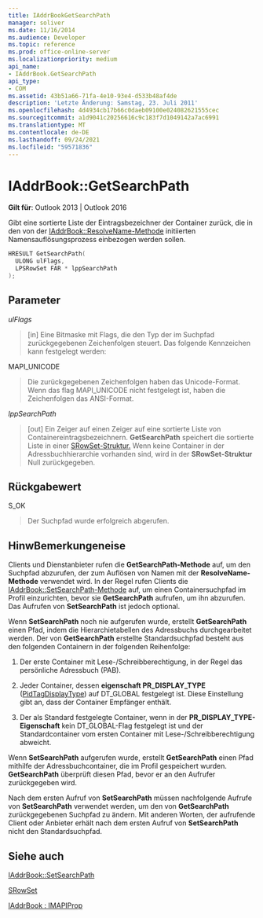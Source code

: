 ```yaml
---
title: IAddrBookGetSearchPath
manager: soliver
ms.date: 11/16/2014
ms.audience: Developer
ms.topic: reference
ms.prod: office-online-server
ms.localizationpriority: medium
api_name:
- IAddrBook.GetSearchPath
api_type:
- COM
ms.assetid: 43b51a66-71fa-4e10-93e4-d533b48af4de
description: 'Letzte Änderung: Samstag, 23. Juli 2011'
ms.openlocfilehash: 4d4934cb17b66c0daeb09100e024082621555cec
ms.sourcegitcommit: a1d9041c20256616c9c183f7d1049142a7ac6991
ms.translationtype: MT
ms.contentlocale: de-DE
ms.lasthandoff: 09/24/2021
ms.locfileid: "59571836"
---
```

# <a name="iaddrbookgetsearchpath"></a>IAddrBook::GetSearchPath

  
  
**Gilt für**: Outlook 2013 | Outlook 2016 
  
Gibt eine sortierte Liste der Eintragsbezeichner der Container zurück, die in den von der [IAddrBook::ResolveName-Methode](iaddrbook-resolvename.md) initiierten Namensauflösungsprozess einbezogen werden sollen. 
  
```cpp
HRESULT GetSearchPath(
  ULONG ulFlags,
  LPSRowSet FAR * lppSearchPath
);
```

## <a name="parameters"></a>Parameter

 _ulFlags_
  
> [in] Eine Bitmaske mit Flags, die den Typ der im Suchpfad zurückgegebenen Zeichenfolgen steuert. Das folgende Kennzeichen kann festgelegt werden:
    
MAPI_UNICODE 
  
> Die zurückgegebenen Zeichenfolgen haben das Unicode-Format. Wenn das flag MAPI_UNICODE nicht festgelegt ist, haben die Zeichenfolgen das ANSI-Format.
    
 _lppSearchPath_
  
> [out] Ein Zeiger auf einen Zeiger auf eine sortierte Liste von Containereintragsbezeichnern. **GetSearchPath** speichert die sortierte Liste in einer [SRowSet-Struktur.](srowset.md) Wenn keine Container in der Adressbuchhierarchie vorhanden sind, wird in der **SRowSet-Struktur** Null zurückgegeben. 
    
## <a name="return-value"></a>Rückgabewert

S_OK 
  
> Der Suchpfad wurde erfolgreich abgerufen.
    
## <a name="remarks"></a>HinwBemerkungeneise

Clients und Dienstanbieter rufen die **GetSearchPath-Methode** auf, um den Suchpfad abzurufen, der zum Auflösen von Namen mit der **ResolveName-Methode** verwendet wird. In der Regel rufen Clients die [IAddrBook::SetSearchPath-Methode](iaddrbook-setsearchpath.md) auf, um einen Containersuchpfad im Profil einzurichten, bevor sie **GetSearchPath** aufrufen, um ihn abzurufen. Das Aufrufen von **SetSearchPath** ist jedoch optional. 
  
Wenn **SetSearchPath** noch nie aufgerufen wurde, erstellt **GetSearchPath** einen Pfad, indem die Hierarchietabellen des Adressbuchs durchgearbeitet werden. Der von **GetSearchPath** erstellte Standardsuchpfad besteht aus den folgenden Containern in der folgenden Reihenfolge: 
  
1. Der erste Container mit Lese-/Schreibberechtigung, in der Regel das persönliche Adressbuch (PAB).
    
2. Jeder Container, dessen **eigenschaft PR_DISPLAY_TYPE** ([PidTagDisplayType](pidtagdisplaytype-canonical-property.md)) auf DT_GLOBAL festgelegt ist. Diese Einstellung gibt an, dass der Container Empfänger enthält. 
    
3. Der als Standard festgelegte Container, wenn in der **PR_DISPLAY_TYPE-Eigenschaft** kein DT_GLOBAL-Flag festgelegt ist und der Standardcontainer vom ersten Container mit Lese-/Schreibberechtigung abweicht. 
    
Wenn **SetSearchPath** aufgerufen wurde, erstellt **GetSearchPath** einen Pfad mithilfe der Adressbuchcontainer, die im Profil gespeichert wurden. **GetSearchPath** überprüft diesen Pfad, bevor er an den Aufrufer zurückgegeben wird. 
  
Nach dem ersten Aufruf von **SetSearchPath** müssen nachfolgende Aufrufe von **SetSearchPath** verwendet werden, um den von **GetSearchPath** zurückgegebenen Suchpfad zu ändern. Mit anderen Worten, der aufrufende Client oder Anbieter erhält nach dem ersten Aufruf von **SetSearchPath** nicht den Standardsuchpfad.
  
## <a name="see-also"></a>Siehe auch



[IAddrBook::SetSearchPath](iaddrbook-setsearchpath.md)
  
[SRowSet](srowset.md)
  
[IAddrBook : IMAPIProp](iaddrbookimapiprop.md)

